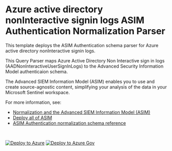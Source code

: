 # Azure active directory nonInteractive signin logs ASIM Authentication Normalization Parser

This template deploys the ASIM Authentication schema parser for Azure active directory nonInteractive signin logs.

This Query Parser maps Azure Active Directory Non Interactive sign in logs (AADNonInteractiveUserSignInLogs) to the Advanced Security Information Model authenticaion schema.


The Advanced SIEM Information Model (ASIM) enables you to use and create source-agnostic content, simplifying your analysis of the data in your Microsoft Sentinel workspace.

For more information, see:

- [Normalization and the Advanced SIEM Information Model (ASIM)](https://aka.ms/AboutASIM)
- [Deploy all of ASIM](https://aka.ms/DeployASIM)
- [ASIM Authentication normalization schema reference](https://aka.ms/ASimAuthenticationDoc)

<br>

[![Deploy to Azure](https://aka.ms/deploytoazurebutton)](https://portal.azure.com/#create/Microsoft.Template/uri/https%3A%2F%2Fraw.githubusercontent.com%2FAzure%2FAzure-Sentinel%2Fyf%2Frearrangement%2FParsers%2FASimAuthentication%2FARM%2FASimAuthenticationAADNonInteractive%2FASimAuthenticationAADNonInteractive.json) [![Deploy to Azure Gov](https://aka.ms/deploytoazuregovbutton)](https://portal.azure.us/#create/Microsoft.Template/uri/https%3A%2F%2Fraw.githubusercontent.com%2FAzure%2FAzure-Sentinel%2Fyf%2Frearrangement%2FParsers%2FASimAuthentication%2FARM%2FASimAuthenticationAADNonInteractive%2FASimAuthenticationAADNonInteractive.json)
